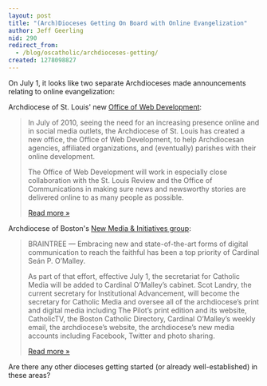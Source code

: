 ```yaml
---
layout: post
title: "(Arch)Dioceses Getting On Board with Online Evangelization"
author: Jeff Geerling
nid: 290
redirect_from:
  - /blog/oscatholic/archdioceses-getting/
created: 1278098827
---
```

<p>On July 1, it looks like two separate Archdioceses made announcements relating to online evangelization:</p>
<p>Archdiocese of St. Louis&#39; new <a href="http://archstl.org/webdev">Office of Web Development</a>:</p>
<blockquote>
<p>In July of 2010, seeing the need for an increasing presence online and in social media outlets, the Archdiocese of St. Louis has created a new office, the Office of Web Development, to help Archdiocesan agencies, affiliated organizations, and (eventually) parishes with their online development.</p>
<p>The Office of Web Development will work in especially close collaboration with the St. Louis Review and the Office of Communications in making sure news and newsworthy stories are delivered online to as many people as possible.</p>
<p><a href="http://archstl.org/webdev">Read more &raquo;</a></p>
</blockquote>
<p>Archdiocese of Boston&#39;s <a href="http://www.bostoncatholic.org/catholicmedia.aspx">New Media &amp; Initiatives group</a>:</p>
<blockquote>
<p>BRAINTREE &mdash; Embracing new and state-of-the-art forms of digital communication to reach the faithful has been a top priority of Cardinal Se&aacute;n P. O&rsquo;Malley.</p>
<p>As part of that effort, effective July 1, the secretariat for Catholic Media will be added to Cardinal O&rsquo;Malley&rsquo;s cabinet. Scot Landry, the current secretary for Institutional Advancement, will become the secretary for Catholic Media and oversee all of the archdiocese&rsquo;s print and digital media including The Pilot&rsquo;s print edition and its website, CatholicTV, the Boston Catholic Directory, Cardinal O&rsquo;Malley&rsquo;s weekly email, the archdiocese&rsquo;s website, the archdiocese&rsquo;s new media accounts including Facebook, Twitter and photo sharing.</p>
<p><a href="http://www.thebostonpilot.com/article.asp?ID=11853">Read more &raquo;</a></p>
</blockquote>
<p>Are there any other dioceses getting started (or already well-established) in these areas?</p>
